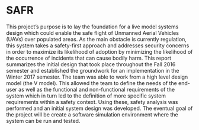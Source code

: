# SAFR
This project’s purpose is to lay the foundation for a live model systems design which could enable the safe flight of Unmanned Aerial Vehicles (UAVs) over populated areas. As the main obstacle is currently regulation, this system takes a safety-first approach and addresses security concerns in order to maximize its likelihood of adoption by minimizing the likelihood of the occurrence of incidents that can cause bodily harm. This report summarizes the initial design that took place throughout the Fall 2016 semester and established the groundwork for an implementation in the Winter 2017 semester. The team was able to work from a high level design model (the V model). This allowed the team to define the needs of the end-user as well as the functional and non-functional requirements of the system which in turn led to the definition of more specific system requirements within a safety context. Using these, safety analysis was performed and an initial system design was developed. The eventual goal of the project will be create a software simulation environment where the system can be run and tested.

